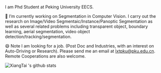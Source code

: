 <!--### Hi there 👋





**lxtGH/lxtGH** is a ✨ _special_ ✨ repository because its `README.md` (this file) appears on your GitHub profile.

Here are some ideas to get you started:

- 🔭 I’m currently working on ...
- 🌱 I’m currently learning ...
- 👯 I’m looking to collaborate on ...
- 🤔 I’m looking for help with ...
- 💬 Ask me about ...
- 📫 How to reach me: ...
- 😄 Pronouns: ...
- ⚡ Fun fact: ...
-->

I am Phd Student at Peking University EECS. 

🔭 I’m currently working on Segmentation in Computer Vision. I carry out the research on Image/Video Segmentaic/Instance/Panoptic Segmentation as well as several related problems including transparent object, boundary learning, aerial segmentation, video object detection/tracking/segmentation. 

😄 Note I am looking for a job. (Post Doc and Industries, with an interest on Auto-Driving or Research). 
Please send me an email at lxtpku@pku.edu.cn. Remote Cooperations are also welcome. 

![XiangTai 's github stats](https://github-readme-stats.vercel.app/api?username=lxtGH&show_icons=true)
